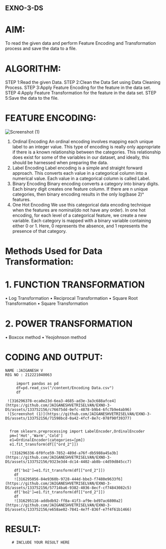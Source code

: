## EXNO-3-DS

# AIM:
To read the given data and perform Feature Encoding and Transformation process and save the data to a file.

# ALGORITHM:
STEP 1:Read the given Data.
STEP 2:Clean the Data Set using Data Cleaning Process.
STEP 3:Apply Feature Encoding for the feature in the data set.
STEP 4:Apply Feature Transformation for the feature in the data set.
STEP 5:Save the data to the file.

# FEATURE ENCODING:
![Screenshot (1)](https://github.com/JAIGANESHVETRISELVAN/EXNO-3-DS/assets/133752156/2cb40dd8-1ac2-49e2-9ba8-4c7df007c3b4)

1. Ordinal Encoding
An ordinal encoding involves mapping each unique label to an integer value. This type of encoding is really only appropriate if there is a known relationship between the categories. This relationship does exist for some of the variables in our dataset, and ideally, this should be harnessed when preparing the data.
2. Label Encoding
Label encoding is a simple and straight forward approach. This converts each value in a categorical column into a numerical value. Each value in a categorical column is called Label.
3. Binary Encoding
Binary encoding converts a category into binary digits. Each binary digit creates one feature column. If there are n unique categories, then binary encoding results in the only log(base 2)ⁿ features.
4. One Hot Encoding
We use this categorical data encoding technique when the features are nominal(do not have any order). In one hot encoding, for each level of a categorical feature, we create a new variable. Each category is mapped with a binary variable containing either 0 or 1. Here, 0 represents the absence, and 1 represents the presence of that category.

# Methods Used for Data Transformation:
  # 1. FUNCTION TRANSFORMATION
• Log Transformation
• Reciprocal Transformation
• Square Root Transformation
• Square Transformation
  # 2. POWER TRANSFORMATION
• Boxcox method
• Yeojohnson method

# CODING AND OUTPUT:
```
NAME :JAIGANESH V
REG NO : 212221040063
```
```
     import pandas as pd
     df=pd.read_csv("/content/Encoding Data.csv")
     df
```
     ![316296378-eca0e23d-6ea3-4685-ad3e-3a3c688afce4](https://github.com/JAIGANESHVETRISELVAN/EXNO-3-DS/assets/133752156/c76675dd-0efc-4878-b9b4-6fc7b9e4ab96)
     ![Screenshot (1)](https://github.com/JAIGANESHVETRISELVAN/EXNO-3-DS/assets/133752156/71598bcd-0a42-4fcf-8e7c-078f90f39377)
```

  from sklearn.preprocessing import LabelEncoder,OrdinalEncoder
  pm=['Hot','Warm','Cold']
  e1=OrdinalEncoder(categories=[pm])
  e1.fit_transform(df[["ord_2"]])

  ![316296336-6f0fce59-7852-489d-a76f-db5988a45a3b](https://github.com/JAIGANESHVETRISELVAN/EXNO-3-DS/assets/133752156/9323e3d4-dc14-4402-ab8b-c4d59d845cc7)

    df['bo2']=e1.fit_transform(df[["ord_2"]])
    df
    ![316295056-84e9360b-9728-444d-bbe3-f7480e9633f6](https://github.com/JAIGANESHVETRISELVAN/EXNO-3-DS/assets/133752156/57714ba6-9382-4036-8ecf-cf74843082c5)
    df['bo2']=e1.fit_transform(df[["ord_2"]])
    df
    ![316295116-addbdb92-ff8a-41f3-af9e-bd97ac6800a2](https://github.com/JAIGANESHVETRISELVAN/EXNO-3-DS/assets/133752156/e658ae02-7841-4e7f-836f-e7f4f61b1466)

```


# RESULT:
       # INCLUDE YOUR RESULT HERE

       
